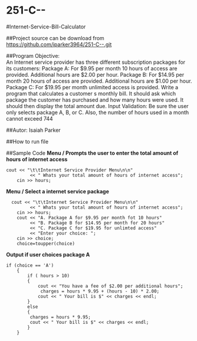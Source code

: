 # 251-C--
#Internet-Service-Bill-Calculator

##Project source can be download from https://github.com/iparker3964/251-C--.git

##Program Objective:  
 An Internet service provider has three different subscription packages for its customers:
 Package A: For $9.95 per month 10 hours of access are provided. Additional hours are $2.00 per hour.
 Package B: For $14.95 per month 20 hours of access are provided. Additional hours are $1.00 per hour.
 Package C: For $19.95 per month unlimited access is provided.
 Write a program that calculates a customer s monthly bill. It should ask which package
 the customer has purchased and how many hours were used. It should then display the total amount due.
 Input Validation: Be sure the user only selects package A, B, or C. Also, the number of hours used in a month cannot exceed 744

##Autor: Isaiah Parker

##How to run file

##Sample Code
**Menu / Prompts the user to enter the total amount of hours of internet access**
```
cout << "\t\tInternet Service Provider Menu\n\n"
		 << " Whats your total amount of hours of internet access";
	cin >> hours;
```

**Menu / Select a internet service package**
```
  cout << "\t\tInternet Service Provider Menu\n\n"
		 << " Whats your total amount of hours of internet access";
	cin >> hours;
	cout << "A. Package A for $9.95 per month fot 10 hours"
		 << "B. Package B for $14.95 per month for 20 hours"
		 << "C. Package C for $19.95 for unlimted access"
		 << "Enter your choice: ";
	cin >> choice;
	choice=toupper(choice)
```
**Output if user choices package A**

```
if (choice == 'A')
	{
		if ( hours > 10)
		{	
			cout << "You have a fee of $2.00 per additional hours";
			 charges = hours * 9.95 + (hours - 10) * 2.00;
			cout << " Your bill is $" << charges << endl;
		}
		else
		{
		 charges = hours * 9.95; 
		 cout << " Your bill is $" << charges << endl;
		}
	}
	
```









